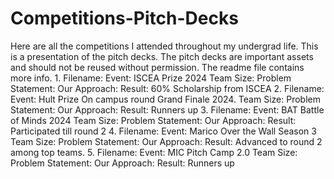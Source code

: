 # Competitions-Pitch-Decks
Here are all the competitions I attended throughout my undergrad life. This is a presentation of the pitch decks. The pitch decks are important assets and should not be reused without permission. The readme file contains more info.
1.
Filename: 
Event: ISCEA Prize 2024
Team Size: 
Problem Statement:
Our Approach:
Result: 60% Scholarship from ISCEA
2. 
Filename: 
Event: Hult Prize On campus round Grand Finale 2024.
Team Size: 
Problem Statement:
Our Approach:
Result: Runners up
3.
Filename: 
Event: BAT Battle of Minds 2024
Team Size: 
Problem Statement:
Our Approach:
Result: Participated till round 2
4.
Filename: 
Event: Marico Over the Wall Season 3
Team Size: 
Problem Statement:
Our Approach:
Result: Advanced to round 2 among top teams.
5.
Filename: 
Event: MIC Pitch Camp 2.0
Team Size: 
Problem Statement:
Our Approach:
Result: Runners up
